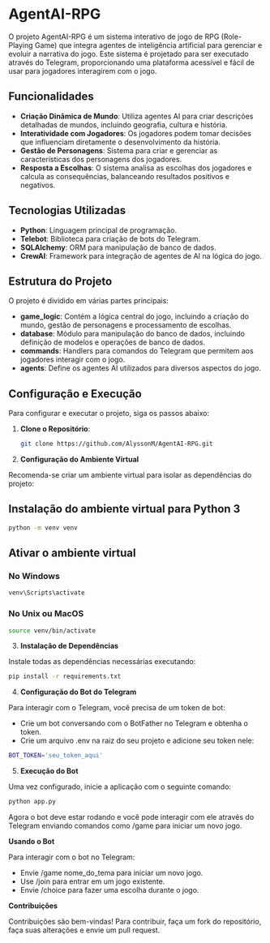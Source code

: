 # AgentAI-RPG

O projeto AgentAI-RPG é um sistema interativo de jogo de RPG (Role-Playing Game) que integra agentes de inteligência artificial para gerenciar e evoluir a narrativa do jogo. Este sistema é projetado para ser executado através do Telegram, proporcionando uma plataforma acessível e fácil de usar para jogadores interagirem com o jogo.

## Funcionalidades

- **Criação Dinâmica de Mundo**: Utiliza agentes AI para criar descrições detalhadas de mundos, incluindo geografia, cultura e história.
- **Interatividade com Jogadores**: Os jogadores podem tomar decisões que influenciam diretamente o desenvolvimento da história.
- **Gestão de Personagens**: Sistema para criar e gerenciar as características dos personagens dos jogadores.
- **Resposta a Escolhas**: O sistema analisa as escolhas dos jogadores e calcula as consequências, balanceando resultados positivos e negativos.

## Tecnologias Utilizadas

- **Python**: Linguagem principal de programação.
- **Telebot**: Biblioteca para criação de bots do Telegram.
- **SQLAlchemy**: ORM para manipulação de banco de dados.
- **CrewAI**: Framework para integração de agentes de AI na lógica do jogo.

## Estrutura do Projeto

O projeto é dividido em várias partes principais:

- **game_logic**: Contém a lógica central do jogo, incluindo a criação do mundo, gestão de personagens e processamento de escolhas.
- **database**: Módulo para manipulação do banco de dados, incluindo definição de modelos e operações de banco de dados.
- **commands**: Handlers para comandos do Telegram que permitem aos jogadores interagir com o jogo.
- **agents**: Define os agentes AI utilizados para diversos aspectos do jogo.

## Configuração e Execução

Para configurar e executar o projeto, siga os passos abaixo:

1. **Clone o Repositório**:
   ```bash
   git clone https://github.com/AlyssonM/AgentAI-RPG.git
   ```
2. **Configuração do Ambiente Virtual**

Recomenda-se criar um ambiente virtual para isolar as dependências do projeto:

## Instalação do ambiente virtual para Python 3
```bash
python -m venv venv
```
## Ativar o ambiente virtual
### No Windows
```bash
venv\Scripts\activate
```
### No Unix ou MacOS
```bash
source venv/bin/activate
```

3. **Instalação de Dependências**

Instale todas as dependências necessárias executando:

```bash
pip install -r requirements.txt
```

4. **Configuração do Bot do Telegram**

Para interagir com o Telegram, você precisa de um token de bot:

* Crie um bot conversando com o BotFather no Telegram e obtenha o token.
* Crie um arquivo .env na raiz do seu projeto e adicione seu token nele:

```bash
BOT_TOKEN='seu_token_aqui'
```

5. **Execução do Bot**

Uma vez configurado, inicie a aplicação com o seguinte comando:

```bash
python app.py
```
Agora o bot deve estar rodando e você pode interagir com ele através do Telegram enviando comandos como /game para iniciar um novo jogo.

**Usando o Bot**

Para interagir com o bot no Telegram:

* Envie /game nome_do_tema para iniciar um novo jogo.
* Use /join para entrar em um jogo existente.
* Envie /choice <escolha> para fazer uma escolha durante o jogo.

**Contribuições**

Contribuições são bem-vindas! Para contribuir, faça um fork do repositório, faça suas alterações e envie um pull request.


